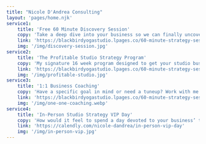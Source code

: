 ```yaml
---
title: "Nicole D'Andrea Consulting"
layout: 'pages/home.njk'
service1:
    title: 'Free 60 Minute Discovery Session'
    copy: 'Take a deep dive into your business so we can finally uncover what’s working and what isn’t. We’ll discuss your frustrations and goals, then create an actionable plan to take your business to the next level so you can beat the grind and do the soul work you were meant for.'
    link: 'https://blackbirdyogastudio.lpages.co/60-minute-strategy-session/'
    img: '/img/discovery-session.jpg'
service2:
    title: 'The Profitable Studio Strategy Program'
    copy: 'My signature 16 week program designed to get your studio business running like a well-oiled profit machine. This hybrid program includes lifetime access to the constantly-updated Profitable Studio Strategy online course as well as high-touch 1:1 mentorship, email support and accountability coaching. Learn to embrace strategy and build structure into your business to create an abundant full time income plus total time freedom. Go on vacation, spend time with your family and get back on your yoga mat.'
    link: 'https://blackbirdyogastudio.lpages.co/60-minute-strategy-session/'
    img: '/img/profitable-studio.jpg'
service3:
    title: '1:1 Business Coaching'
    copy: 'Have a specific goal in mind or need a tuneup? Work with me on a customized short or long-term project to refine your brand and message, automate systems, build a budget, streamline your sales process, motivate your team, improve retention and drive big revenue.'
    link: 'https://blackbirdyogastudio.lpages.co/60-minute-strategy-session/'
    img: '/img/one-one-coaching.webp'
service4:
    title: 'In-Person Studio Strategy VIP Day'
    copy: 'How would it feel to spend a day devoted to your business’ transformation? Join me at my cozy private office in downtown Montclair, NJ for a deep dive into one or two areas of your business. You’ll choose our focus, then we’ll jump into creation mode. You’ll leave the 3.5 hour session with completed action plans, content calendars, service menus and more. Expect to leave feeling recharged about being the leader you are!'
    link: 'https://calendly.com/nicole-dandrea/in-person-vip-day'
    img: '/img/in-person-vip.jpg'
---
```

